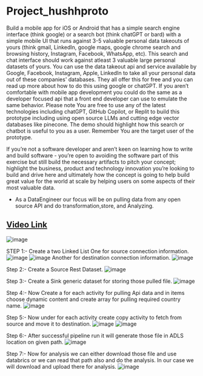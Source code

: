 # Project_hushhproto

Build a mobile app for iOS or Android that has a simple search engine interface (think google) or a search bot (think chatGPT or bard) with a simple mobile UI that runs against 3-5 valuable personal data takeouts of yours (think gmail, LinkedIn, google maps, google chrome search and browsing history, Instagram, Facebook, WhatsApp, etc). This search and chat interface should work against atleast 3 valuable large personal datasets of yours. You can use the data takeout api and service available by Google, Facebook, Instagram, Apple, LinkedIn to take all your personal data out of these companies' databases. They all offer this for free and you can read up more about how to do this using google or chatGPT. If you aren’t comfortable with mobile app development you could do the same as a developer focused api that a front end developer can use to emulate the same behavior.
Please note You are free to use any of the latest technologies including chatGPT, GitHub Copilot, or Replit to build this prototype including using open source LLMs and cutting edge vector databases like pinecone. The demo should highlight how this search or chatbot is useful to you as a user.
Remember You are the target user of the prototype.

If you’re not a software developer and aren’t keen on learning how to write and build software - you’re open to avoiding the software part of this exercise but still build the necessary artifacts to pitch your concept; highlight the business, product and technology innovation you’re looking to build and drive here and ultimately how the concept is going to help build great value for the world at scale by helping users on some aspects of their most valuable data.

- As a DataEngineer our focus will be on pulling data from any open source API and do transformation,store, and Analyzing.
## [Video Link]()
  
![image](https://github.com/utsavsingh22/Project_hushhproto/assets/60449352/6d7a3cb7-4f38-4996-a984-af68a5b4fd65)


STEP 1:- Create a two Linked List 
One for source connection information.
![image](https://github.com/utsavsingh22/Project_hushhproto/assets/60449352/601f7912-c963-4e75-bbbe-5b323cd36fed)
![image](https://github.com/utsavsingh22/Project_hushhproto/assets/60449352/4d45a76a-6106-41b8-bcef-c7fbe36ff397)
Another for destination connection information.
![image](https://github.com/utsavsingh22/Project_hushhproto/assets/60449352/a2a341e7-03e4-486e-8f7d-04a6beed29ab)


Step 2:- Create a Source Rest Dataset.
![image](https://github.com/utsavsingh22/Project_hushhproto/assets/60449352/d9f1297e-e909-4706-9a56-1efcb7e602fb)

Step 3:- Create a Sink generic dataset for storing those pulled file.
![image](https://github.com/utsavsingh22/Project_hushhproto/assets/60449352/483f48d6-d0a4-4554-802e-1d1fbaefa025)

Step 4:- Now Create a for each activity for pulling Api data and in items choose dynamic content and create array for pulling required country name.
![image](https://github.com/utsavsingh22/Project_hushhproto/assets/60449352/b94c8cee-6d96-476f-acd5-29d6f83e2351)

Step 5:- Now under for each activity create copy activity to fetch from source and move it to destination.
![image](https://github.com/utsavsingh22/Project_hushhproto/assets/60449352/ffc57988-d634-4c1e-99bd-8f882eea0f08)
![image](https://github.com/utsavsingh22/Project_hushhproto/assets/60449352/77f0232e-0ded-4c92-9634-2261216b5018)

Step 6:- After successful pipeline run it will generate those file in ADLS location on given path.
![image](https://github.com/utsavsingh22/Project_hushhproto/assets/60449352/0eb8dc68-456d-48b0-b9c2-d13bdc419097)

Step 7:- Now for analysis we can either download those file and use databrics or we can read that path also and do the analysis. In our case we will download and upload there for analysis.
![image](https://github.com/utsavsingh22/Project_hushhproto/assets/60449352/d50b2740-35ed-46ec-a8b4-05f83f3c9bed)
